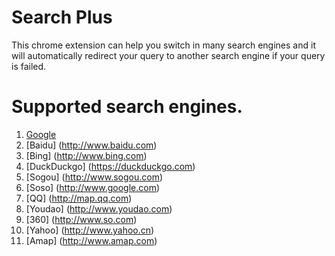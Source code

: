 # Search Plus

This chrome extension can help you switch in many search engines 
and it will automatically redirect your query to another search engine if your query is failed.

# Supported search engines.

1.  [Google](http://www.google.com)
2.  [Baidu] (http://www.baidu.com)
3.  [Bing] (http://www.bing.com)
4.  [DuckDuckgo] (https://duckduckgo.com)
5.  [Sogou] (http://www.sogou.com)
6.  [Soso] (http://www.google.com)
7.  [QQ] (http://map.qq.com)
8.  [Youdao] (http://www.youdao.com)
9.  [360] (http://www.so.com)
10. [Yahoo] (http://www.yahoo.cn)
11. [Amap] (http://www.amap.com)
